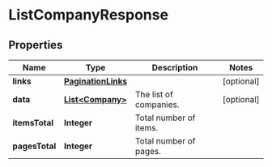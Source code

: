 

# ListCompanyResponse


## Properties

Name | Type | Description | Notes
------------ | ------------- | ------------- | -------------
**links** | [**PaginationLinks**](PaginationLinks.md) |  |  [optional]
**data** | [**List&lt;Company&gt;**](Company.md) | The list of companies. |  [optional]
**itemsTotal** | **Integer** | Total number of items. | 
**pagesTotal** | **Integer** | Total number of pages. | 



